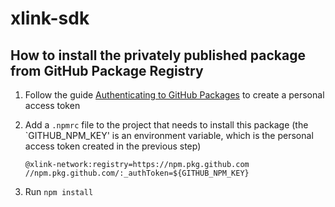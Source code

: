 # xlink-sdk

## How to install the privately published package from GitHub Package Registry

1. Follow the guide [Authenticating to GitHub Packages](https://docs.github.com/en/packages/working-with-a-github-packages-registry/working-with-the-npm-registry#authenticating-to-github-packages) to create a personal access token

2. Add a `.npmrc` file to the project that needs to install this package (the `GITHUB_NPM_KEY' is an environment variable, which is the personal access token created in the previous step)
    ```
    @xlink-network:registry=https://npm.pkg.github.com
    //npm.pkg.github.com/:_authToken=${GITHUB_NPM_KEY}
    ```

3. Run `npm install`